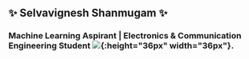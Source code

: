 ## ✨ Selvavignesh Shanmugam ✨

### Machine Learning Aspirant | Electronics & Communication Engineering Student ![](https://user-images.githubusercontent.com/59078469/99995896-09c92200-2de1-11eb-9171-db49453258c3.png){:height="36px" width="36px"}.



